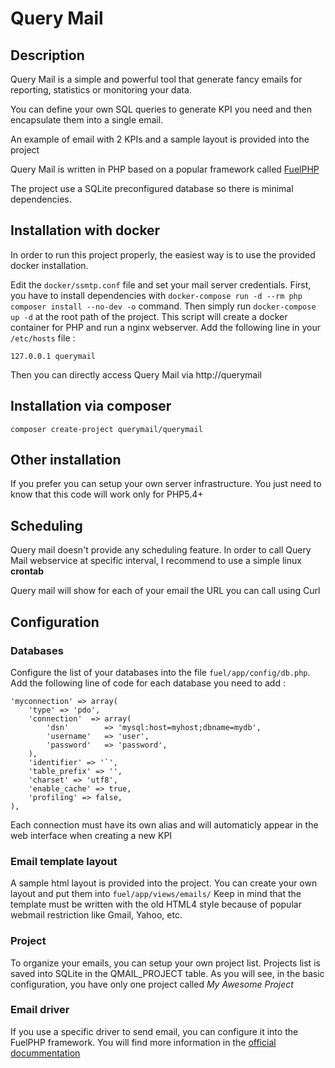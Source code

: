 Query Mail
==========

## Description

Query Mail is a simple and powerful tool that generate fancy emails for reporting, statistics or monitoring your data.

You can define your own SQL queries to generate KPI you need and then encapsulate them into a single email.

An example of email with 2 KPIs and a sample layout is provided into the project

Query Mail is written in PHP based on a popular framework called [FuelPHP](http://fuelphp.com/)

The project use a SQLite preconfigured database so there is minimal dependencies.

## Installation with docker
 
 In order to run this project properly, the easiest way is to use the provided docker installation.
 
Edit the `docker/ssmtp.conf` file and set your mail server credentials.
First, you have to install dependencies with `docker-compose run -d --rm php composer install --no-dev -o` command.
Then simply run `docker-compose up -d` at the root path of the project.
This script will create a docker container for PHP and run a nginx webserver.
Add the following line in your `/etc/hosts` file : 
 ```
 127.0.0.1 querymail
 ```
 
 Then you can directly access Query Mail via http://querymail
 
 ## Installation via composer
 
 ```
 composer create-project querymail/querymail
 ```

## Other installation

If you prefer you can setup your own server infrastructure.
You just need to know that this code will work only for PHP5.4+

## Scheduling

Query mail doesn't provide any scheduling feature. In order to call Query Mail webservice at specific interval, I recommend to use a simple linux **crontab**

Query mail will show for each of your email the URL you can call using Curl

## Configuration

### Databases

Configure the list of your databases into the file `fuel/app/config/db.php`.
Add the following line of code for each database you need to add :
```
'myconnection' => array(
    'type' => 'pdo',
    'connection'  => array(
        'dsn'        => 'mysql:host=myhost;dbname=mydb',
        'username'   => 'user',
        'password'   => 'password',
    ),
    'identifier' => '`',
    'table_prefix' => '',
    'charset' => 'utf8',
    'enable_cache' => true,
    'profiling' => false,
),
```
Each connection must have its own alias and will automaticly appear in the web interface when creating a new KPI

### Email template layout

A sample html layout is provided into the project. You can create your own layout and put them into `fuel/app/views/emails/` 
Keep in mind that the template must be written with the old HTML4 style because of popular webmail restriction like Gmail, Yahoo, etc.
 
### Project

To organize your emails, you can setup your own project list. Projects list is saved into SQLite in the QMAIL_PROJECT table.
As you will see, in the basic configuration, you have only one project called _My Awesome Project_

### Email driver

If you use a specific driver to send email, you can configure it into the FuelPHP framework.
You will find more information in the [official docummentation](http://fuelphp.com/docs/packages/email/introduction.html)
